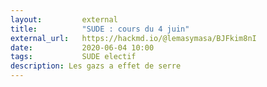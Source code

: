 ```yaml
---
layout:         external
title:          "SUDE : cours du 4 juin"
external_url:   https://hackmd.io/@lemasymasa/BJFkim8nI
date:           2020-06-04 10:00
tags:           SUDE electif
description: Les gazs a effet de serre
---
```

